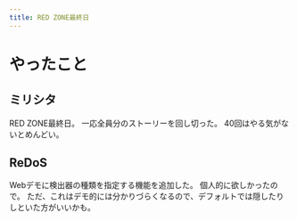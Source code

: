 ```yaml
---
title: RED ZONE最終日
---
```


# やったこと

## ミリシタ

RED ZONE最終日。
一応全員分のストーリーを回し切った。
40回はやる気がないとめんどい。

## ReDoS

Webデモに検出器の種類を指定する機能を追加した。
個人的に欲しかったので。
ただ、これはデモ的には分かりづらくなるので、デフォルトでは隠したりしといた方がいいかも。
